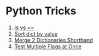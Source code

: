 # Python Tricks

1. [is vs ==](./0001__is_vs==/README.md)
2. [Sort dict by value](./0002_sort_dict_by_value/README.md)
3. [Merge 2 Dictionaries Shorthand](./0003_merge_2_dicts_shorthand/README.md)
4. [Test Multiple Flags at Once](./004_test_multiple_flags_at_once/README.md)